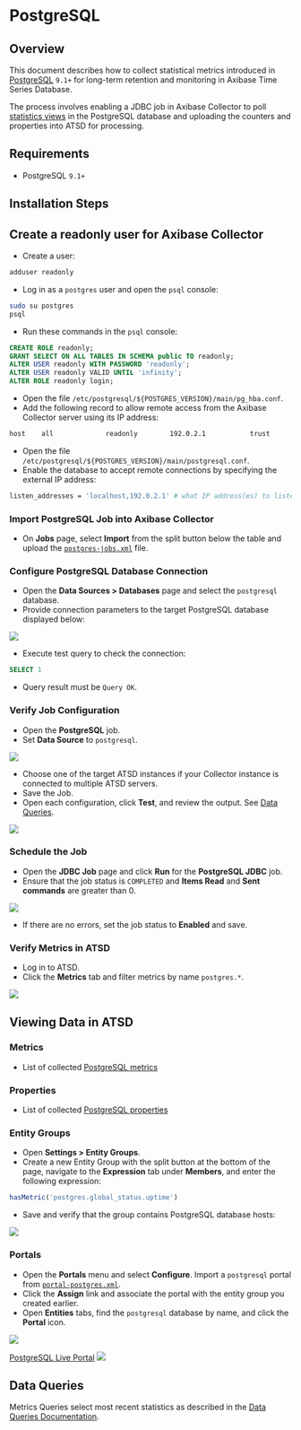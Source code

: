 # PostgreSQL

## Overview

This document describes how to collect statistical metrics introduced in [PostgreSQL](http://www.mysql.com/) `9.1+` for long-term retention and monitoring in Axibase Time Series Database.

The process involves enabling a JDBC job in Axibase Collector to poll [statistics views](https://www.postgresql.org/docs/9.1/static/monitoring-stats.html) in the PostgreSQL database and uploading the counters and properties into ATSD for processing.

## Requirements

* PostgreSQL `9.1+`

## Installation Steps

## Create a readonly user for Axibase Collector

* Create a user:

```sh
adduser readonly
```

* Log in as a `postgres` user and open the `psql` console:

```sh
sudo su postgres
psql
```

* Run these commands in the `psql` console:

```sql
CREATE ROLE readonly;
GRANT SELECT ON ALL TABLES IN SCHEMA public TO readonly;
ALTER USER readonly WITH PASSWORD 'readonly';
ALTER USER readonly VALID UNTIL 'infinity';
ALTER ROLE readonly login;
```

* Open the file `/etc/postgresql/${POSTGRES_VERSION}/main/pg_hba.conf`.
* Add the following record to allow remote access from the Axibase Collector server using its IP address:

```txt
host    all             readonly        192.0.2.1           trust
```

* Open the file `/etc/postgresql/${POSTGRES_VERSION}/main/postgresql.conf`.
* Enable the database to accept remote connections by specifying the external IP address:

```sh
listen_addresses = 'localhost,192.0.2.1' # what IP address(es) to listen on;
```

### Import PostgreSQL Job into Axibase Collector

* On **Jobs** page, select **Import** from the split button below the table and upload the [`postgres-jobs.xml`](./postgres-jobs.xml) file.

### Configure PostgreSQL Database Connection

* Open the **Data Sources > Databases** page and select the `postgresql` database.
* Provide connection parameters to the target PostgreSQL database displayed below:

![](./images/postgres-datasource.png)

* Execute test query to check the connection:

```SQL
SELECT 1
```

* Query result must be `Query OK`.

### Verify Job Configuration

* Open the **PostgreSQL** job.
* Set **Data Source** to `postgresql`.

![](./images/postgres-jdbc-job.png)

* Choose one of the target ATSD instances if your Collector instance is connected to multiple ATSD servers.
* Save the Job.
* Open each configuration, click **Test**, and review the output. See [Data Queries](#data-queries).

![](./images/test_result.png)

### Schedule the Job

* Open the **JDBC Job** page and click **Run** for the **PostgreSQL JDBC** job.
* Ensure that the job status is `COMPLETED` and **Items Read** and **Sent commands** are greater than 0.

![](./images/test_run.png)

* If there are no errors, set the job status to **Enabled** and save.

### Verify Metrics in ATSD

* Log in to ATSD.
* Click the **Metrics** tab and filter metrics by name `postgres.*`.

![](./images/postgres-metrics.png)

## Viewing Data in ATSD

### Metrics

* List of collected [PostgreSQL metrics](./metric-list.md)

### Properties

* List of collected [PostgreSQL properties](./properties-list.md)

### Entity Groups

* Open **Settings > Entity Groups**.
* Create a new Entity Group with the split button at the bottom of the page, navigate to the **Expression** tab under **Members**, and enter the following expression:

```javascript
hasMetric('postgres.global_status.uptime')
```

* Save and verify that the group contains PostgreSQL database hosts:

![](./images/postgres-entity-group.png)

### Portals

* Open the **Portals** menu and select **Configure**. Import a `postgresql` portal from [`portal-postgres.xml`](./portal-postgres.xml).
* Click the **Assign** link and associate the portal with the entity group you created earlier.
* Open **Entities** tabs, find the `postgresql` database by name, and click the **Portal** icon.

![](./images/postgres-portal-icon.png)

[PostgreSQL Live Portal](http://apps.axibase.com/chartlab/070b4941)
![](./images/postgres-portal.png)

## Data Queries

Metrics Queries select most recent statistics as described in the [Data Queries Documentation](./data-queries.md).
